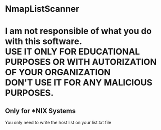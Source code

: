 # NmapListScanner
# I am not responsible of what you do with this software.<br/>USE IT ONLY FOR EDUCATIONAL PURPOSES OR WITH AUTORIZATION OF YOUR ORGANIZATION<br/>DON'T USE IT FOR ANY MALICIOUS PURPOSES.

## Only for *NIX Systems
You only need to write the host list on your list.txt file
